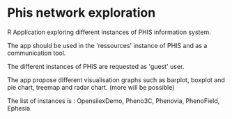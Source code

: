# Phis network exploration

R Application exploring different instances of PHIS information system.

The app should be used in the 'ressources' instance of PHIS and as a communication tool. 

The different instances of PHIS are requested as 'guest' user.

The app propose different visualisation graphs such as barplot, boxplot and pie chart, treemap and radar chart. (more will be possible)

The list of instances is : OpensilexDemo, Pheno3C, Phenovia, PhenoField, Ephesia